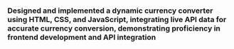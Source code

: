 <h3> Designed and implemented a dynamic currency converter using HTML, CSS, and JavaScript, integrating live API data for accurate currency conversion, demonstrating proficiency in frontend development and API integration </h3>

